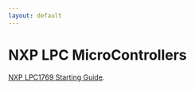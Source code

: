 ```yaml
---
layout: default
---
```



# NXP LPC MicroControllers

[NXP LPC1769 Starting Guide](./nxp_lpc1769_starting_guide.md).

